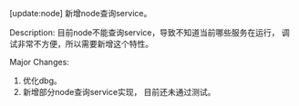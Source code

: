 [update:node] 新增node查询service。

Description:
目前node不能查询service，导致不知道当前哪些服务在运行，
调试非常不方便，所以需要新增这个特性。

Major Changes:
1. 优化dbg。
2. 新增部分node查询service实现， 目前还未通过测试。